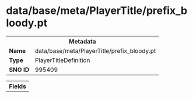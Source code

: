 <h1>data/base/meta/PlayerTitle/prefix_bloody.pt</h1><table><tr><th colspan="100%">Metadata</th></tr><tr><td><b>Name</b></td><td>data/base/meta/PlayerTitle/prefix_bloody.pt</td></tr><tr><td><b>Type</b></td><td>PlayerTitleDefinition</td></tr><tr><td><b>SNO ID</b></td><td>995409</td></tr></table>

<table><tr><th colspan="100%">Fields</th></tr></table>

